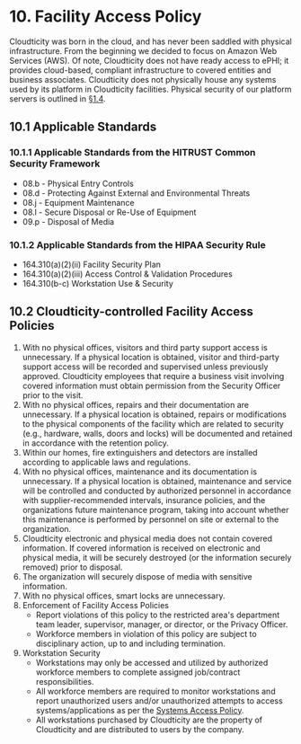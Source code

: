 # 10. Facility Access Policy

Cloudticity was born in the cloud, and has never been saddled with physical infrastructure. From the beginning we decided to focus on Amazon Web Services (AWS). Of note, Cloudticity does not have ready access to ePHI; it provides cloud-based, compliant infrastructure to covered entities and business associates. Cloudticity does not physically house any systems used by its platform in Cloudticity facilities. Physical security of our platform servers is outlined in [§1.4](01-introduction.md#14-cloudticity-organizational-concepts).

## 10.1 Applicable Standards

### 10.1.1 Applicable Standards from the HITRUST Common Security Framework

* 08.b - Physical Entry Controls
* 08.d - Protecting Against External and Environmental Threats
* 08.j - Equipment Maintenance
* 08.l - Secure Disposal or Re-Use of Equipment
* 09.p - Disposal of Media

### 10.1.2 Applicable Standards from the HIPAA Security Rule

* 164.310(a)(2)(ii) Facility Security Plan
* 164.310(a)(2)(iii) Access Control & Validation Procedures
* 164.310(b-c) Workstation Use & Security

## 10.2 Cloudticity-controlled Facility Access Policies

1. With no physical offices, visitors and third party support access is unnecessary. If a physical location is obtained, visitor and third-party support access will be recorded and supervised unless previously approved. Cloudticity employees that require a business visit involving covered information must obtain permission from the Security Officer prior to the visit.
2. With no physical offices, repairs and their documentation are unnecessary. If a physical location is obtained, repairs or modifications to the physical components of the facility which are related to security (e.g., hardware, walls, doors and locks) will be  documented and retained in accordance with the retention policy.
3. Within our homes, fire extinguishers and detectors are installed according to applicable laws and regulations.
4. With no physical offices, maintenance and its documentation is unnecessary. If a physical location is obtained, maintenance and service will be controlled and conducted by authorized personnel in accordance with supplier-recommended intervals, insurance policies, and the organizations future maintenance program, taking into account whether this maintenance is performed by personnel on site or external to the organization.
5. Cloudticity electronic and physical media does not contain covered information. If covered information is received on electronic and physical media, it will be securely destroyed (or the information securely removed) prior to disposal.
6. The organization will securely dispose of media with sensitive information.
7. With no physical offices, smart locks are unnecessary.
8. Enforcement of Facility Access Policies
   * Report violations of this policy to the restricted area's department team leader, supervisor, manager, or director, or the Privacy Officer.
   * Workforce members in violation of this policy are subject to disciplinary action, up to and including termination.
9. Workstation Security
   * Workstations may only be accessed and utilized by authorized workforce members to complete assigned job/contract responsibilities.
   * All workforce members are required to monitor workstations and report unauthorized users and/or unauthorized attempts to access systems/applications as per the [Systems Access Policy](07-systems_access_policy.md).
   * All workstations purchased by Cloudticity are the property of Cloudticity and are distributed to users by the company.
